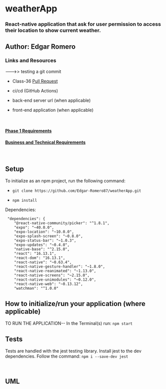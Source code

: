 # weatherApp
### React-native application that ask for user permission to access their location to show current weather.
## Author: Edgar Romero
### Links and Resources
--->> testing a git commit
- Class-36 [Pull Request](https://github.com/jonnyleealas/store-app/pull/7)


- ci/cd (GitHub Actions)
- back-end server url (when applicable)
- front-end application (when applicable)

<br>

 #### [Phase 1 Requirements](https://canvas.instructure.com/courses/2168372/assignments/16248980)
 
 #### [Business and Technical Requirements]()
 
<br>

## Setup
To initialize as an npm project, run the following command:
<br>

- `git clone https://github.com/Edgar-Romero87/weatherApp.git`


- `npm install`

Dependencies: 
```
 "dependencies": {
    "@react-native-community/picker": "^1.8.1",
    "expo": "~40.0.0",
    "expo-location": "~10.0.0",
    "expo-splash-screen": "~0.8.0",
    "expo-status-bar": "~1.0.3",
    "expo-updates": "~0.4.0",
    "native-base": "^2.15.0",
    "react": "16.13.1",
    "react-dom": "16.13.1",
    "react-native": "~0.63.4",
    "react-native-gesture-handler": "~1.8.0",
    "react-native-reanimated": "~1.13.0",
    "react-native-screens": "~2.15.0",
    "react-native-unimodules": "~0.12.0",
    "react-native-web": "~0.13.12",
    "watchman": "^1.0.0"

```


## How to initialize/run your application (where applicable)
TO RUN THE APPLICATION--
In the Terminal(s) run: `npm start `



## Tests
Tests are handled with the jest testing library. Install jest to the dev dependencies. Follow the command:
`npm i --save-dev jest`

<br>

## UML
